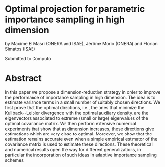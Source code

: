 # Optimal projection for parametric importance sampling in high dimension
 by Maxime El Masri (ONERA and ISAE), Jérôme Morio (ONERA) and Florian Simatos (ISAE)
 
 Submitted to Computo

# Abstract
  In this paper we propose a dimension-reduction strategy in order to improve the performance of importance sampling in high dimension. The idea is to estimate variance terms in a small number of suitably chosen directions. We first prove that the optimal directions, i.e., the ones that minimize the Kullback--Leibler divergence with the optimal auxiliary density, are the eigenvectors associated to extreme (small or large) eigenvalues of the optimal covariance matrix. We then perform extensive numerical experiments that show that as dimension increases, these directions give estimations which are very close to optimal. Moreover, we show that the estimation remains accurate even when a simple empirical estimator of the covariance matrix is used to estimate these directions. These theoretical and numerical results open the way for different generalizations, in particular the incorporation of such ideas in adaptive importance sampling schemes
